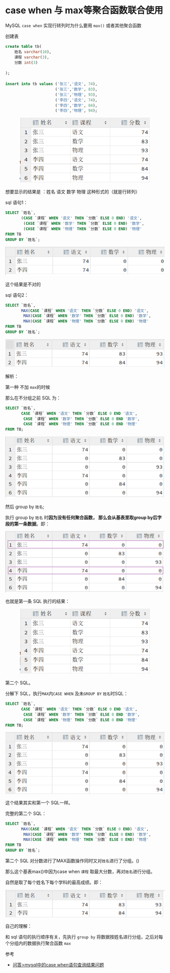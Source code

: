 # case when 与 max等聚合函数联合使用

MySQL `case when` 实现行转列时为什么要用 `max()` 或者其他聚合函数

创建表

```sql
create table tb(
    姓名 varchar(10),
    课程 varchar(3),
    分数 int(3)

);

insert into tb values ('张三','语文', 74),
                      ('张三','数学', 83),
                      ('张三','物理', 93),
                      ('李四','语文', 74),
                      ('李四','数学', 84),
                      ('李四','物理', 94);
```

<center><img src="https://raw.githubusercontent.com/HG1227/image/master/img_tuchuang/20200603092841.png"/></center>

想要显示的结果是 ：姓名 语文 数学 物理 这种形式的（就是行转列）

sql 语句1：

```sql
SELECT `姓名`,
       (CASE `课程` WHEN '语文' THEN `分数` ELSE 0 END) '语文',
		(CASE `课程` WHEN '数学' THEN `分数` ELSE 0 END) '数学',
		(CASE `课程` WHEN '物理' THEN `分数` ELSE 0 END) '物理'
FROM TB
GROUP BY `姓名`;
```

<center><img src="https://raw.githubusercontent.com/HG1227/image/master/img_tuchuang/20200603093203.png"/></center>

这个结果是不对的

sql 语句2：

```sql
SELECT `姓名`,
       MAX(CASE `课程` WHEN '语文' THEN `分数` ELSE 0 END) '语文',
		MAX(CASE `课程` WHEN '数学' THEN `分数` ELSE 0 END) '数学',
		MAX(CASE `课程` WHEN '物理' THEN `分数` ELSE 0 END) '物理'
FROM TB
GROUP BY `姓名`;
```

<center><img src="https://raw.githubusercontent.com/HG1227/image/master/img_tuchuang/20200603093339.png"/></center>

解析：

第一种  不加 `max`的时候

那么在不分组之前 SQL 为：

```sql
SELECT `姓名`,
       CASE `课程` WHEN '语文' THEN `分数` ELSE 0 END '语文',
		CASE `课程` WHEN '数学' THEN `分数` ELSE 0 END '数学',
		CASE `课程` WHEN '物理' THEN `分数` ELSE 0 END '物理'
FROM TB;
```

<center><img src="https://raw.githubusercontent.com/HG1227/image/master/img_tuchuang/20200603093740.png"/></center>

然后 group by `姓名`;

执行 group by `姓名` 时**因为没有任何聚合函数， 那么会从基表里取group by后字段的第一条数据**。即：

<center><img src="https://raw.githubusercontent.com/HG1227/image/master/img_tuchuang/20200603094049.png"/></center>

也就是第一条 SQL 执行的结果：

<center><img src="https://raw.githubusercontent.com/HG1227/image/master/img_tuchuang/20200603092841.png"/></center>

第二个 SQL。

分解下 SQL，执行`MAX`内`CASE WHEN` 及未`GROUP BY`  `姓名`时SQL：

```sql
SELECT `姓名`,
       CASE `课程` WHEN '语文' THEN `分数` ELSE 0 END '语文',
		CASE `课程` WHEN '数学' THEN `分数` ELSE 0 END '数学',
		CASE `课程` WHEN '物理' THEN `分数` ELSE 0 END '物理'
FROM TB;
```

<center><img src="https://raw.githubusercontent.com/HG1227/image/master/img_tuchuang/20200603094325.png"/></center>

这个结果其实和第一个 SQL一样。

完整的第二个 SQL：

```sql
SELECT `姓名`,
       MAX(CASE `课程` WHEN '语文' THEN `分数` ELSE 0 END) '语文',
		MAX(CASE `课程` WHEN '数学' THEN `分数` ELSE 0 END) '数学',
		MAX(CASE `课程` WHEN '物理' THEN `分数` ELSE 0 END) '物理'
FROM TB
GROUP BY `姓名`;
```

第二个 SQL 对分数进行了MAX函数操作同时又对`姓名`进行了分组。()

那么这个基表max()中因为case when `课程` 取最大分数，再对`姓名`进行分组。

自然是取了每个姓名下每个学科的最高成绩。即：



<center><img src="https://raw.githubusercontent.com/HG1227/image/master/img_tuchuang/20200603094555.png"/></center>

自己的理解：

和 sql 语句的执行顺序有关，先执行 `group by` 将数据按姓名进行分组，之后对每个分组内的数据执行聚合函数 `max` 



参考

- <a href="http://www.zuidaima.com/question/2051229414231040.htm" target="_blank">问答>mysql中的case when语句查询结果问题</a>

